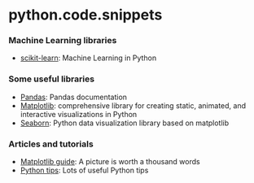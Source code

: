 # python.code.snippets

### Machine Learning libraries
- <a href="https://scikit-learn.org/stable/index.html" target="_blank">scikit-learn</a>: Machine Learning in Python

### Some useful libraries
- <a href="https://pandas.pydata.org/docs/" target="_blank">Pandas</a>: Pandas documentation
- <a href="https://matplotlib.org/" target="_blank">Matplotlib</a>: comprehensive library for creating static, animated, and interactive visualizations in Python
- <a href="https://seaborn.pydata.org/index.html" target="_blank">Seaborn</a>: Python data visualization library based on matplotlib

### Articles and tutorials
- <a href="https://realpython.com/python-matplotlib-guide/" target="_blank">Matplotlib guide</a>: A picture is worth a thousand words
- <a href="https://book.pythontips.com/en/latest/index.html" target="_blank">Python tips</a>: Lots of useful Python tips
